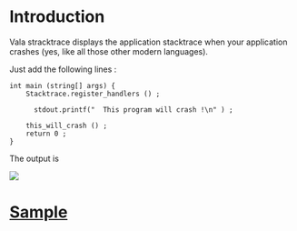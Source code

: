 Introduction
============

Vala stracktrace displays the application stacktrace when your application crashes (yes, like all those other modern languages).

Just add the following lines : 

```
int main (string[] args) {
    Stacktrace.register_handlers () ;
	  
	  stdout.printf("  This program will crash !\n" ) ;

    this_will_crash () ;
    return 0 ;
}
```

The output is 

![](https://raw.githubusercontent.com/PerfectCarl/vala-stacktrace/master/doc/output.png)

[Sample](/samples)
==================

